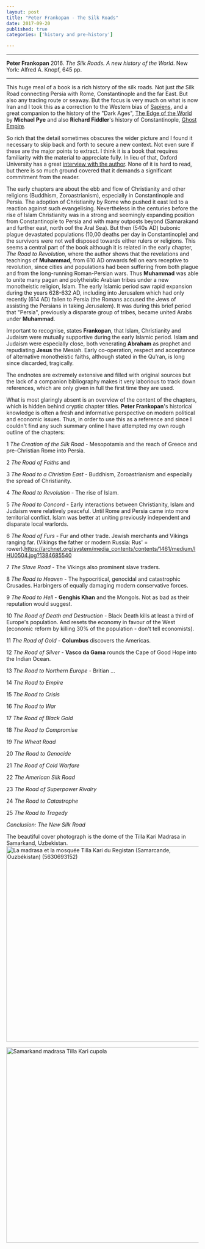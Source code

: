 ```yaml
---
layout: post
title: "Peter Frankopan - The Silk Roads"
date: 2017-09-20
published: true
categories: ['history and pre-history']

---
```



***
<b>Peter Frankopan</b> 2016. _The Silk Roads. A new history of the World_. New York: Alfred A. Knopf, 645 pp.

***


<img align="right" src="http://knopfdoubleday.com/wp-content/uploads/2016/02/Silk-Roads-jkt-for-web.jpg" alt="" />

This huge meal of a book is a rich history of the silk roads.  Not just _the_ Silk Road connecting Persia with Rome, Constantinople and the far East.  But also any trading route or seaway.  But the focus is very much on what is now Iran and 
I took this as a correction to the Western bias of [Sapiens](http://timeteam.github.io/history%20and%20pre-history/2017/09/04/sapiens.html), and a great companion to the history of the "Dark Ages", [The Edge of the World](http://timeteam.github.io/history%20and%20pre-history/2016/01/11/The-edge-of-the-world.html) by **Michael Pye** and also **Richard Fiddler**'s  history of Constantinople, [Ghost Empire](http://timeteam.github.io/history%20and%20pre-history/2017/01/04/ghost-empire.html).  

So rich that the detail sometimes obscures the wider picture and I found it necessary to skip back and forth to secure a new context.  Not even sure if these are the major points to extract.  I think it is a book that requires  familiarity with the material to appreciate fully. In lieu of that, Oxford University has a great [interview with the author](http://www.oxfordtoday.ox.ac.uk/interviews/turning-history-its-head-peter-frankopan-author-silk-roads-following-call-east). None of it is hard to read, but there is so much ground covered that it demands a significant commitment from the reader.

The early chapters are about the ebb and flow of Christianity and other religions (Buddhism, Zoroastrianism), especially in Constantinople and Persia.  The adoption of Christianity by Rome who pushed it east led to a reaction against such evangelising.  Nevertheless in the centuries before the rise of Islam Christianity was in a strong and seemingly expanding position from Constantinople to Persia and with many outposts beyond (Samarakand and further east, north oof the Aral Sea).  But then (540s AD) bubonic plague devastated populations (10,00 deaths per day in Constantinople) and the survivors were not well disposed towards either rulers or religions.  This seems a central part of the book although it is related in the early chapter, _The Road to Revolution_, where the author shows that  the revelations and teachings of **Muhammad**, from 610 AD onwards fell on ears receptive to revolution, since cities and populations had been suffering from both plague and from the long-running Roman-Persian wars.  Thus **Muhammad** was able to unite many pagan and polytheistic Arabian tribes under a new monotheistic religion, Islam.  The early Islamic period saw rapid expansion during the years 628-632 AD, including into Jerusalem which had only recently (614 AD) fallen to Persia (the Romans accused the Jews of assisting the Persians in taking Jerusalem).  It was during this brief period that "Persia", previously a disparate group of tribes, became united Arabs under **Muhammad**. 
 
Important to recognise, states **Frankopan**, that Islam, Christianity and Judaism were mutually supportive  during the early Islamic period.  Islam and Judaism were especially close, both venerating **Abraham** as prophet and repudiating **Jesus** the Mesiah.  Early co-operation, respect and acceptance of alternative monotheistic faiths, although stated in the Qu'ran, is long since discarded, tragically. 

The endnotes are extremely extensive and filled with original sources but the lack of a companion bibliography makes it very laborious to track down references, which are only given in full the first time they are used.

What is most glaringly absent is an overview of the content of the chapters, which is hidden behind cryptic chapter titles.  **Peter Frankopan**'s historical knowledge is often a fresh and informative perspective on modern political and economic issues.  Thus, in order to use this as a reference and since I couldn't find any such summary online I have attempted my own rough outline of the chapters:

1 _The Creation of the Silk Road_  - Mesopotamia and the reach of Greece and pre-Christian Rome into Persia.

2 _The Road of Faiths_  and

3 _The Road to a Christian East_ - Buddhism, Zoroastrianism and especially the spread of Christianity. 

4 _The Road to Revolution_  - The rise of Islam.

5 _The Road to Concord_  - Early interactions between Christianity, Islam and Judaism were relatively peaceful.  Until Rome and Persia came into more territorial conflict.  Islam was better at uniting previously independent and disparate local warlords. 

6 _The Road of Furs_  - Fur and other trade.  Jewish merchants and Vikings ranging far. (Vikings the father or modern Russia:  Rus' = rower).https://archnet.org/system/media_contents/contents/1461/medium/IHU0504.jpg?1384685540

7 _The Slave Road_  - The Vikings also prominent slave traders.

8 _The Road to Heaven_  - The hypocritical, genocidal and catastrophic Crusades.  Harbingers of equally damaging modern conservative forces.

9 _The Road to Hell_  - **Genghis Khan** and the Mongols.  Not as bad as their reputation would suggest.

10 _The Road of Death and Destruction_  - Black Death kills at least a third of Europe's population. And resets the economy in favour of the West (economic reform by killing 30% of the population - don't tell economists).

11 _The Road of Gold_  - **Columbus** discovers the Americas.

12 _The Road of Silver_  - **Vasco da Gama** rounds the Cape of Good Hope into the Indian Ocean.  

13 _The Road to Northern Europe_  - Britian ...

14 _The Road to Empire_

15 _The Road to Crisis_

16 _The Road to War_

17 _The Road of Black Gold_

18 _The Road to Compromise_

19 _The Wheat Road_

20 _The Road to Genocide_

21 _The Road of Cold Warfare_

22 _The American Silk Road_

23 _The Road of Superpower Rivalry_

24 _The Road to Catastrophe_

25 _The Road to Tragedy_

_Conclusion: The New Silk Road_


The beautiful cover photograph is the dome of the Tilla Kari Madrasa in Samarkand, Uzbekistan.  <a title="By Jean-Pierre Dalbéra from Paris, France [CC BY 2.0 (http://creativecommons.org/licenses/by/2.0)], via Wikimedia Commons" href="https://commons.wikimedia.org/wiki/File%3ALa_madrasa_et_la_mosqu%C3%A9e_Tilla_Kari_du_Registan_(Samarcande%2C_Ouzb%C3%A9kistan)_(5630693152).jpg"><img width="512" alt="La madrasa et la mosquée Tilla Kari du Registan (Samarcande, Ouzbékistan) (5630693152)" src="https://upload.wikimedia.org/wikipedia/commons/thumb/1/17/La_madrasa_et_la_mosqu%C3%A9e_Tilla_Kari_du_Registan_%28Samarcande%2C_Ouzb%C3%A9kistan%29_%285630693152%29.jpg/512px-La_madrasa_et_la_mosqu%C3%A9e_Tilla_Kari_du_Registan_%28Samarcande%2C_Ouzb%C3%A9kistan%29_%285630693152%29.jpg"/></a>

<a title="By Patrickringgenberg (Own work) [GFDL (http://www.gnu.org/copyleft/fdl.html) or CC BY-SA 3.0 (http://creativecommons.org/licenses/by-sa/3.0)], via Wikimedia Commons" href="https://commons.wikimedia.org/wiki/File%3ASamarkand_madrasa_Tilla_Kari_cupola.JPG"><img width="512" alt="Samarkand madrasa Tilla Kari cupola" src="https://upload.wikimedia.org/wikipedia/commons/thumb/2/22/Samarkand_madrasa_Tilla_Kari_cupola.JPG/682px-Samarkand_madrasa_Tilla_Kari_cupola.JPG"/></a> 
